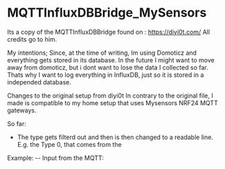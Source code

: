 # MQTTInfluxDBBridge_MySensors
Its a copy of the MQTTInfluxDBBridge found on : https://diyi0t.com/
All credits go to him.

My intentions; Since, at the time of writing, Im using Domoticz and everything gets stored in its database.
In the future I might want to move away from domoticz, but i dont want to lose the data I collected so far.
Thats why I want to log everything in InfluxDB, just so it is stored in a independed database.


Changes to the original setup from diyi0t
In contrary to the original file, I made is compatible to my home setup that uses Mysensors NRF24 MQTT gateways.

So far:
- The type gets filterd out and then is then changed to a readable line. E.g. the Type 0, that comes from the




Example:
-- Input from the MQTT: 
